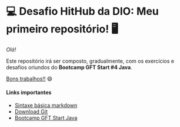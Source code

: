 # :computer: Desafio HitHub da DIO: Meu primeiro repositório! :desktop_computer:

_Olá!_ 

Este repositório irá ser composto, gradualmente, com os exercícios e desafios oriundos do **Bootcamp GFT Start #4 Java**.

<u>Bons trabalhos!!</u> :smile:

#### Links importantes

- [Sintaxe básica markdown](https://www.markdownguide.org/basic-syntax/)
- [Download Git](https://git-scm.com/downloads)
- [Bootcamp GFT Start Java](https://web.dio.me/track/gft-start-4-java?tab=path)
